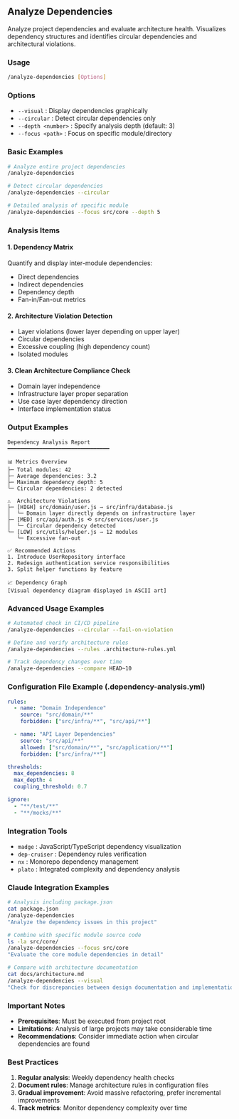 ## Analyze Dependencies

Analyze project dependencies and evaluate architecture health. Visualizes dependency structures and identifies circular dependencies and architectural violations.

### Usage

```bash
/analyze-dependencies [Options]
```

### Options

- `--visual` : Display dependencies graphically
- `--circular` : Detect circular dependencies only
- `--depth <number>` : Specify analysis depth (default: 3)
- `--focus <path>` : Focus on specific module/directory

### Basic Examples

```bash
# Analyze entire project dependencies
/analyze-dependencies

# Detect circular dependencies
/analyze-dependencies --circular

# Detailed analysis of specific module
/analyze-dependencies --focus src/core --depth 5
```

### Analysis Items

#### 1. Dependency Matrix

Quantify and display inter-module dependencies:

- Direct dependencies
- Indirect dependencies
- Dependency depth
- Fan-in/Fan-out metrics

#### 2. Architecture Violation Detection

- Layer violations (lower layer depending on upper layer)
- Circular dependencies
- Excessive coupling (high dependency count)
- Isolated modules

#### 3. Clean Architecture Compliance Check

- Domain layer independence
- Infrastructure layer proper separation
- Use case layer dependency direction
- Interface implementation status

### Output Examples

```
Dependency Analysis Report
━━━━━━━━━━━━━━━━━━━━━━━━━━━━━━━━

📊 Metrics Overview
├─ Total modules: 42
├─ Average dependencies: 3.2
├─ Maximum dependency depth: 5
└─ Circular dependencies: 2 detected

⚠️  Architecture Violations
├─ [HIGH] src/domain/user.js → src/infra/database.js
│  └─ Domain layer directly depends on infrastructure layer
├─ [MED] src/api/auth.js ⟲ src/services/user.js
│  └─ Circular dependency detected
└─ [LOW] src/utils/helper.js → 12 modules
   └─ Excessive fan-out

✅ Recommended Actions
1. Introduce UserRepository interface
2. Redesign authentication service responsibilities
3. Split helper functions by feature

📈 Dependency Graph
[Visual dependency diagram displayed in ASCII art]
```

### Advanced Usage Examples

```bash
# Automated check in CI/CD pipeline
/analyze-dependencies --circular --fail-on-violation

# Define and verify architecture rules
/analyze-dependencies --rules .architecture-rules.yml

# Track dependency changes over time
/analyze-dependencies --compare HEAD~10
```

### Configuration File Example (.dependency-analysis.yml)

```yaml
rules:
  - name: "Domain Independence"
    source: "src/domain/**"
    forbidden: ["src/infra/**", "src/api/**"]

  - name: "API Layer Dependencies"
    source: "src/api/**"
    allowed: ["src/domain/**", "src/application/**"]
    forbidden: ["src/infra/**"]

thresholds:
  max_dependencies: 8
  max_depth: 4
  coupling_threshold: 0.7

ignore:
  - "**/test/**"
  - "**/mocks/**"
```

### Integration Tools

- `madge` : JavaScript/TypeScript dependency visualization
- `dep-cruiser` : Dependency rules verification
- `nx` : Monorepo dependency management
- `plato` : Integrated complexity and dependency analysis

### Claude Integration Examples

```bash
# Analysis including package.json
cat package.json
/analyze-dependencies
"Analyze the dependency issues in this project"

# Combine with specific module source code
ls -la src/core/
/analyze-dependencies --focus src/core
"Evaluate the core module dependencies in detail"

# Compare with architecture documentation
cat docs/architecture.md
/analyze-dependencies --visual
"Check for discrepancies between design documentation and implementation"
```

### Important Notes

- **Prerequisites**: Must be executed from project root
- **Limitations**: Analysis of large projects may take considerable time
- **Recommendations**: Consider immediate action when circular dependencies are found

### Best Practices

1. **Regular analysis**: Weekly dependency health checks
2. **Document rules**: Manage architecture rules in configuration files
3. **Gradual improvement**: Avoid massive refactoring, prefer incremental improvements
4. **Track metrics**: Monitor dependency complexity over time
